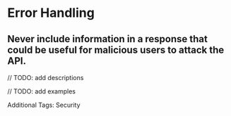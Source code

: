 # Error Handling


## Never include information in a response that could be useful for malicious users to attack the API.

// TODO: add descriptions

// TODO: add examples

Additional Tags: Security
<br><br>